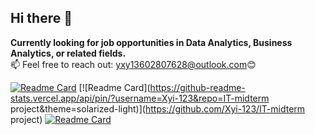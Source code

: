## Hi there 👋
**Currently looking for job opportunities in Data Analytics, Business Analytics, or related fields.**  
📫 Feel free to reach out: [yxy13602807628@outlook.com](mailto:yxy13602807628@outlook.com)😊
<!--
**Xyi-123/Xyi-123** is a ✨ _special_ ✨ repository because its `README.md` (this file) appears on your GitHub profile.

Here are some ideas to get you started:

- 🔭 I’m currently working on ...
- 🌱 I’m currently learning ...
- 👯 I’m looking to collaborate on ...
- 🤔 I’m looking for help with ...
- 💬 Ask me about ...
- 📫 How to reach me: ...
- 😄 Pronouns: ...
- ⚡ Fun fact: ...
-->

[![Readme Card](https://github-readme-stats.vercel.app/api/pin/?username=Xyi-123&repo=data-analytics-projects&theme=solarized-light)](https://github.com/Xyi-123/data-analytics-projects)
[![Readme Card](https://github-readme-stats.vercel.app/api/pin/?username=Xyi-123&repo=IT-midterm project&theme=solarized-light)](https://github.com/Xyi-123/IT-midterm project)
[![Readme Card](https://github-readme-stats.vercel.app/api/pin/?username=Xyi-123&repo=powerBI-projects&theme=solarized-light)](https://github.com/Xyi-123/powerBI-projects)
